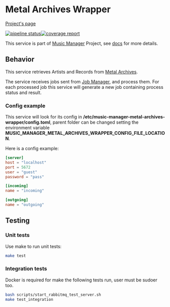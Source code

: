 # Metal Archives Wrapper

[Project's page](https://musicmanager.gitpages.windmaker.net/metal-archives-wrapper)

[![pipeline status](https://git.windmaker.net/musicmanager/metal-archives-wrapper/badges/master/pipeline.svg)](https://git.windmaker.net/musicmanager/metal-archives-wrapper/pipelines)[![coverage report](https://git.windmaker.net/musicmanager/metal-archives-wrapper/badges/master/coverage.svg)](https://musicmanager.gitpages.windmaker.net/metal-archives-wrapper/coverage.html)

This service is part of [Music Manager](https://git.windmaker.net/musicmanager) Project, see [docs](https://git.windmaker.net/musicmanager/Music-Manager-Docs) for more details.

## Behavior

This service retrieves Artists and Records from [Metal Archives](https://www.metal-archives.com/).

The service receives jobs sent from [Job Manager](https://git.windmaker.net/musicmanager/Job-Manager), and process them. For each processed job this service will generate a new job containing process status and result.

### Config example

This service will look for its config in **/etc/music-manager-metal-archives-wrapper/config.toml**, parent folder can be changed setting the environment variable **MUSIC_MANAGER_METAL_ARCHIVES_WRAPPER_CONFIG_FILE_LOCATION**.

Here is a config example:

```toml
[server]
host = "localhost"
port = 5672
user = "guest"
password = "pass"

[incoming]
name = "incoming"

[outgoing]
name = "outgoing"
```

## Testing

### Unit tests

Use make to run unit tests:
```bash
make test
```

### Integration tests

Docker is required for make the following tests run, user must be sudoer too.
```bash
bash scripts/start_rabbitmq_test_server.sh
make test_integration
